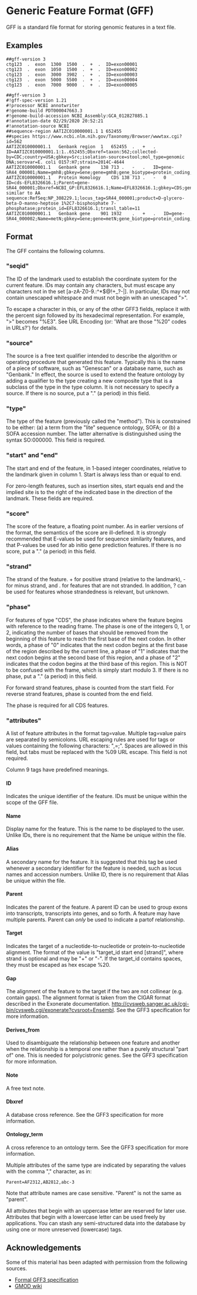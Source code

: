 # Generic Feature Format (GFF)

GFF is a standard file format for storing genomic features in a text file.

## Examples

```text
##gff-version 3
ctg123  .  exon  1300  1500  .  +  .  ID=exon00001
ctg123  .  exon  1050  1500  .  +  .  ID=exon00002
ctg123  .  exon  3000  3902  .  +  .  ID=exon00003
ctg123  .  exon  5000  5500  .  +  .  ID=exon00004
ctg123  .  exon  7000  9000  .  +  .  ID=exon00005
```

```text
##gff-version 3
#!gff-spec-version 1.21
#!processor NCBI annotwriter
#!genome-build PDT000047663.3
#!genome-build-accession NCBI_Assembly:GCA_012827885.1
#!annotation-date 02/29/2020 20:52:21
#!annotation-source NCBI
##sequence-region AATIZC010000001.1 1 652455
##species https://www.ncbi.nlm.nih.gov/Taxonomy/Browser/wwwtax.cgi?id=562
AATIZC010000001.1	Genbank	region	1	652455	.	+	.	ID=AATIZC010000001.1:1..652455;Dbxref=taxon:562;collected-by=CDC;country=USA;gbkey=Src;isolation-source=stool;mol_type=genomic DNA;serovar=E. coli O157:H7;strain=2014C-4644
AATIZC010000001.1	Genbank	gene	138	713	.	-	.	ID=gene-SR44_000001;Name=gmhB;gbkey=Gene;gene=gmhB;gene_biotype=protein_coding;locus_tag=SR44_000001
AATIZC010000001.1	Protein Homology	CDS	138	713	.	-	0	ID=cds-EFL8326616.1;Parent=gene-SR44_000001;Dbxref=NCBI_GP:EFL8326616.1;Name=EFL8326616.1;gbkey=CDS;gene=gmhB;inference=COORDINATES: similar to AA sequence:RefSeq:NP_308229.1;locus_tag=SR44_000001;product=D-glycero-beta-D-manno-heptose 1%2C7-bisphosphate 7-phosphatase;protein_id=EFL8326616.1;transl_table=11
AATIZC010000001.1	Genbank	gene	901	1932	.	+	.	ID=gene-SR44_000002;Name=metN;gbkey=Gene;gene=metN;gene_biotype=protein_coding;locus_tag=SR44_000002
```

## Format

The GFF contains the following columns.

### "seqid"

The ID of the landmark used to establish the coordinate system for the current feature. IDs may contain any characters, but must escape any characters not in the set [a-zA-Z0-9.:^*$@!+_?-|].
In particular, IDs may not contain unescaped whitespace and must not begin with an unescaped ">".

To escape a character in this, or any of the other GFF3 fields, replace it with the percent sign followed by its hexadecimal representation.
For example, ">" becomes "%E3". See URL Encoding (or: 'What are those "%20" codes in URLs?') for details.

### "source"

The source is a free text qualifier intended to describe the algorithm or operating procedure that generated this feature.
Typically this is the name of a piece of software, such as "Genescan" or a database name, such as "Genbank."
In effect, the source is used to extend the feature ontology by adding a qualifier to the type creating a new composite type that is a subclass of the type in the type column.
It is not necessary to specify a source.
If there is no source, put a "." (a period) in this field.

### "type"

The type of the feature (previously called the "method").
This is constrained to be either: (a) a term from the "lite" sequence ontology, SOFA; or (b) a SOFA accession number.
The latter alternative is distinguished using the syntax SO:000000.
This field is required.

### "start" and "end"

The start and end of the feature, in 1-based integer coordinates, relative to the landmark given in column 1.
Start is always less than or equal to end.

For zero-length features, such as insertion sites, start equals end and the implied site is to the right of the indicated base in the direction of the landmark.
These fields are required.

### "score"

The score of the feature, a floating point number.
As in earlier versions of the format, the semantics of the score are ill-defined.
It is strongly recommended that E-values be used for sequence similarity features, and that P-values be used for ab initio gene prediction features.
If there is no score, put a "." (a period) in this field.

### "strand"

The strand of the feature. + for positive strand (relative to the landmark), - for minus strand, and . for features that are not stranded.
In addition, ? can be used for features whose strandedness is relevant, but unknown.

### "phase"

For features of type "CDS", the phase indicates where the feature begins with reference to the reading frame.
The phase is one of the integers 0, 1, or 2, indicating the number of bases that should be removed from the beginning of this feature to reach the first base of the next codon.
In other words, a phase of "0" indicates that the next codon begins at the first base of the region described by the current line, a phase of "1" indicates that the next codon begins at the second base of this region, and a phase of "2" indicates that the codon begins at the third base of this region.
This is NOT to be confused with the frame, which is simply start modulo 3.
If there is no phase, put a "." (a period) in this field.

For forward strand features, phase is counted from the start field.
For reverse strand features, phase is counted from the end field.

The phase is required for all CDS features.

### "attributes"

A list of feature attributes in the format tag=value.
Multiple tag=value pairs are separated by semicolons.
URL escaping rules are used for tags or values containing the following characters: ",=;".
Spaces are allowed in this field, but tabs must be replaced with the %09 URL escape. This field is not required.

Column 9 tags have predefined meanings.

#### ID

Indicates the unique identifier of the feature.
IDs must be unique within the scope of the GFF file.

#### Name

Display name for the feature. This is the name to be displayed to the user. Unlike IDs, there is no requirement that the Name be unique within the file.

#### Alias

A secondary name for the feature. It is suggested that this tag be used whenever a secondary identifier for the feature is needed, such as locus names and accession numbers. Unlike ID, there is no requirement that Alias be unique within the file.

#### Parent

Indicates the parent of the feature. A parent ID can be used to group exons into transcripts, transcripts into genes, and so forth. A feature may have multiple parents. Parent can *only* be used to indicate a partof relationship.

#### Target

Indicates the target of a nucleotide-to-nucleotide or protein-to-nucleotide alignment. The format of the value is "target_id start end [strand]", where strand is optional and may be "+" or "-". If the target_id contains spaces, they must be escaped as hex escape %20.

#### Gap

The alignment of the feature to the target if the two are not collinear (e.g. contain gaps).
The alignment format is taken from the CIGAR format described in the Exonerate documentation.
http://cvsweb.sanger.ac.uk/cgi-bin/cvsweb.cgi/exonerate?cvsroot=Ensembl.
See the GFF3 specification for more information.

#### Derives_from

Used to disambiguate the relationship between one feature and another when the relationship is a temporal one rather than a purely structural "part of" one. This is needed for polycistronic genes. See the GFF3 specification for more information.

#### Note

A free text note.

#### Dbxref

A database cross reference. See the GFF3 specification for more information.

#### Ontology_term

A cross reference to an ontology term. See the GFF3 specification for more information.

Multiple attributes of the same type are indicated by separating the values with the comma "," character, as in:

```text
Parent=AF2312,AB2812,abc-3
```

Note that attribute names are case sensitive.
"Parent" is not the same as "parent".

All attributes that begin with an uppercase letter are reserved for later use.
Attributes that begin with a lowercase letter can be used freely by applications.
You can stash any semi-structured data into the database by using one or more unreserved (lowercase) tags.

## Acknowledgements

Some of this material has been adapted with permission from the following sources.

-   [Formal GFF3 specification](https://github.com/The-Sequence-Ontology/Specifications/blob/master/gff3.md)
-   [GMOD wiki](http://gmod.org/wiki/GFF3)
